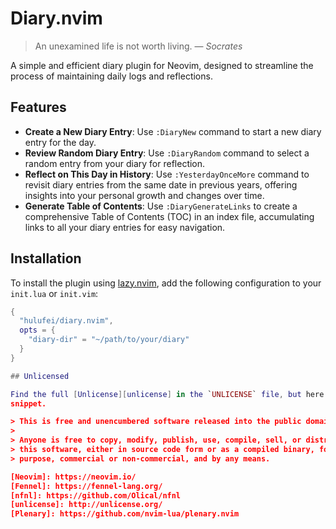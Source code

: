 # Diary.nvim

> An unexamined life is not worth living. — <cite>Socrates</cite>

A simple and efficient diary plugin for Neovim, designed to streamline the process of maintaining daily logs and reflections.

## Features

- **Create a New Diary Entry**: Use `:DiaryNew` command to start a new diary entry for the day.
- **Review Random Diary Entry**: Use `:DiaryRandom` command to select a random entry from your diary for reflection.
- **Reflect on This Day in History**: Use `:YesterdayOnceMore` command to revisit diary entries from the same date in previous years, offering insights into your personal growth and changes over time.
- **Generate Table of Contents**: Use `:DiaryGenerateLinks` to create a comprehensive Table of Contents (TOC) in an index file, accumulating links to all your diary entries for easy navigation.

## Installation

To install the plugin using [lazy.nvim](https://github.com/folke/lazy.nvim), add the following configuration to your `init.lua` or `init.vim`:

```lua
{
  "hulufei/diary.nvim",
  opts = {
    "diary-dir" = "~/path/to/your/diary"
  }
}

## Unlicensed

Find the full [Unlicense][unlicense] in the `UNLICENSE` file, but here's a
snippet.

> This is free and unencumbered software released into the public domain.
>
> Anyone is free to copy, modify, publish, use, compile, sell, or distribute
> this software, either in source code form or as a compiled binary, for any
> purpose, commercial or non-commercial, and by any means.

[Neovim]: https://neovim.io/
[Fennel]: https://fennel-lang.org/
[nfnl]: https://github.com/Olical/nfnl
[unlicense]: http://unlicense.org/
[Plenary]: https://github.com/nvim-lua/plenary.nvim
